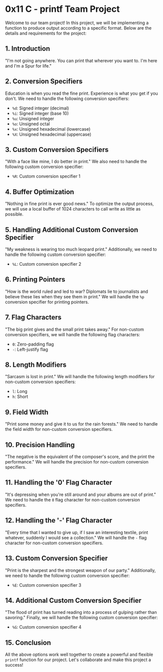 # 0x11 C - printf Team Project

Welcome to our team project! In this project, we will be implementing a function to produce output according to a specific format. Below are the details and requirements for the project:

## 1. Introduction

"I'm not going anywhere. You can print that wherever you want to. I'm here and I'm a Spur for life."

## 2. Conversion Specifiers

Education is when you read the fine print. Experience is what you get if you don't. We need to handle the following conversion specifiers:

- `%d`: Signed integer (decimal)
- `%i`: Signed integer (base 10)
- `%u`: Unsigned integer
- `%o`: Unsigned octal
- `%x`: Unsigned hexadecimal (lowercase)
- `%X`: Unsigned hexadecimal (uppercase)

## 3. Custom Conversion Specifiers

"With a face like mine, I do better in print." We also need to handle the following custom conversion specifier:

- `%R`: Custom conversion specifier 1

## 4. Buffer Optimization

"Nothing in fine print is ever good news." To optimize the output process, we will use a local buffer of 1024 characters to call write as little as possible.

## 5. Handling Additional Custom Conversion Specifier

"My weakness is wearing too much leopard print." Additionally, we need to handle the following custom conversion specifier:

- `%L`: Custom conversion specifier 2

## 6. Printing Pointers

"How is the world ruled and led to war? Diplomats lie to journalists and believe these lies when they see them in print." We will handle the `%p` conversion specifier for printing pointers.

## 7. Flag Characters

"The big print gives and the small print takes away." For non-custom conversion specifiers, we will handle the following flag characters:

- `0`: Zero-padding flag
- `-`: Left-justify flag

## 8. Length Modifiers

"Sarcasm is lost in print." We will handle the following length modifiers for non-custom conversion specifiers:

- `l`: Long
- `h`: Short

## 9. Field Width

"Print some money and give it to us for the rain forests." We need to handle the field width for non-custom conversion specifiers.

## 10. Precision Handling

"The negative is the equivalent of the composer's score, and the print the performance." We will handle the precision for non-custom conversion specifiers.

## 11. Handling the '0' Flag Character

"It's depressing when you're still around and your albums are out of print." We need to handle the `0` flag character for non-custom conversion specifiers.

## 12. Handling the '-' Flag Character

"Every time that I wanted to give up, if I saw an interesting textile, print whatever, suddenly I would see a collection." We will handle the `-` flag character for non-custom conversion specifiers.

## 13. Custom Conversion Specifier

"Print is the sharpest and the strongest weapon of our party." Additionally, we need to handle the following custom conversion specifier:

- `%E`: Custom conversion specifier 3

## 14. Additional Custom Conversion Specifier

"The flood of print has turned reading into a process of gulping rather than savoring." Finally, we will handle the following custom conversion specifier:

- `%G`: Custom conversion specifier 4

## 15. Conclusion

All the above options work well together to create a powerful and flexible `printf` function for our project. Let's collaborate and make this project a success!
